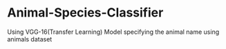 # Animal-Species-Classifier
Using VGG-16(Transfer Learning) Model specifying the animal name using animals dataset
